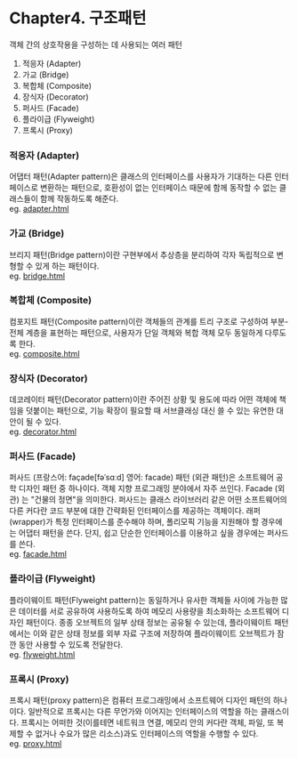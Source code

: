 # Chapter4. 구조패턴
객체 간의 상호작용을 구성하는 데 사용되는 여러 패턴

1. 적응자 (Adapter)
2. 가교 (Bridge)
3. 복합체 (Composite)
4. 장식자 (Decorator)
5. 퍼사드 (Facade)
6. 플라이급 (Flyweight)
7. 프록시 (Proxy)

### 적응자 (Adapter)
어댑터 패턴(Adapter pattern)은 클래스의 인터페이스를 사용자가 기대하는 다른 인터페이스로 변환하는 패턴으로, 호환성이 없는 인터페이스 때문에 함께 동작할 수 없는 클래스들이 함께 작동하도록 해준다.  
eg. [adapter.html](https://github.com/katekim1029/design.pattern/blob/master/example/adapter.html)

### 가교 (Bridge)
브리지 패턴(Bridge pattern)이란 구현부에서 추상층을 분리하여 각자 독립적으로 변형할 수 있게 하는 패턴이다.  
eg. [bridge.html](https://github.com/katekim1029/design.pattern/blob/master/example/bridge.html)

### 복합체 (Composite)
컴포지트 패턴(Composite pattern)이란 객체들의 관계를 트리 구조로 구성하여 부분-전체 계층을 표현하는 패턴으로, 사용자가 단일 객체와 복합 객체 모두 동일하게 다루도록 한다.  
eg. [composite.html](https://github.com/katekim1029/design.pattern/blob/master/example/composite.html)

### 장식자 (Decorator)
데코레이터 패턴(Decorator pattern)이란 주어진 상황 및 용도에 따라 어떤 객체에 책임을 덧붙이는 패턴으로, 기능 확장이 필요할 때 서브클래싱 대신 쓸 수 있는 유연한 대안이 될 수 있다.  
eg. [decorator.html](https://github.com/katekim1029/design.pattern/blob/master/example/decorator.html)

### 퍼사드 (Facade)
퍼사드 (프랑스어: façade[fəˈsɑːd] 영어: facade) 패턴 (외관 패턴)은 소프트웨어 공학 디자인 패턴 중 하나이다. 객체 지향 프로그래밍 분야에서 자주 쓰인다. Facade (외관) 는 "건물의 정면"을 의미한다.
퍼사드는 클래스 라이브러리 같은 어떤 소프트웨어의 다른 커다란 코드 부분에 대한 간략화된 인터페이스를 제공하는 객체이다.
래퍼(wrapper)가 특정 인터페이스를 준수해야 하며, 폴리모픽 기능을 지원해야 할 경우에는 어댑터 패턴을 쓴다. 단지, 쉽고 단순한 인터페이스를 이용하고 싶을 경우에는 퍼사드를 쓴다.  
eg. [facade.html](https://github.com/katekim1029/design.pattern/blob/master/example/facade.html)

### 플라이급 (Flyweight)
플라이웨이트 패턴(Flyweight pattern)는 동일하거나 유사한 객체들 사이에 가능한 많은 데이터를 서로 공유하여 사용하도록 하여 메모리 사용량을 최소화하는 소프트웨어 디자인 패턴이다. 종종 오브젝트의 일부 상태 정보는 공유될 수 있는데, 플라이웨이트 패턴에서는 이와 같은 상태 정보를 외부 자료 구조에 저장하여 플라이웨이트 오브젝트가 잠깐 동안 사용할 수 있도록 전달한다.  
eg. [flyweight.html](https://github.com/katekim1029/design.pattern/blob/master/example/flyweight.html)

### 프록시 (Proxy)
프록시 패턴(proxy pattern)은 컴퓨터 프로그래밍에서 소프트웨어 디자인 패턴의 하나이다.
일반적으로 프록시는 다른 무언가와 이어지는 인터페이스의 역할을 하는 클래스이다. 프록시는 어떠한 것(이를테면 네트워크 연결, 메모리 안의 커다란 객체, 파일, 또 복제할 수 없거나 수요가 많은 리소스)과도 인터페이스의 역할을 수행할 수 있다.  
eg. [proxy.html](https://github.com/katekim1029/design.pattern/blob/master/example/proxy.html)
